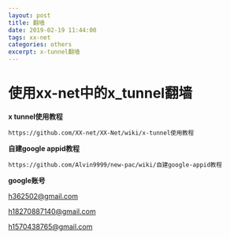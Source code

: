 ```yaml
---
layout: post
title: 翻墙
date: 2019-02-19 11:44:00
tags: xx-net
categories: others
excerpt: x-tunnel翻墙
---
```




# 使用xx-net中的x_tunnel翻墙

**x tunnel使用教程**

`https://github.com/XX-net/XX-Net/wiki/x-tunnel使用教程`

**自建google appid教程**

`https://github.com/Alvin9999/new-pac/wiki/自建google-appid教程`



**google账号**

h362502@gmail.com

h18270887140@gmail.com

h1570438765@gmail.com